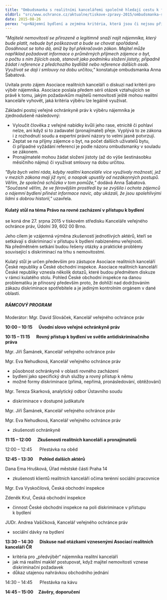 ```yaml
---
title: "Ombudsmanka s realitními kancelářemi společně hledají cestu k férovému nájemnímu trhu"
oldUrl: "src/www.ochrance.cz/aktualne/tiskove-zpravy-2015/ombudsmanka-s-realitnimi-kancelaremi-spolecne-hledaji-cestu-k-ferovemu-najemnimu-trhu"
date: 2015-08-26
perex: "<p>Nájemní bydlení a zejména kritéria, která jsou či nejsou přípustná pro zjišťování spolehlivosti nájemníků a pro rozlišování mezi nimi, budou ve čtvrtek 27. srpna tématem kulatého stolu ombudsmanky Anny Šabatové a Asociace realitních kanceláří.</p>"
---
```


<!-- imported from the old website -->

<p><em>&quot;Majitelé nemovitostí se přirozeně a legitimně snaží najít nájemníka, který bude platit, nebude byt poškozovat a bude se chovat spořádaně. Dosáhnout se toho dá, aniž by byl překračován zákon. Majitel může například požadovat informace o průměrných příjmech zájemce o byt, o počtu s ním žijících osob, stanovit jako podmínku složení jistoty, případně žádat i reference z předchozího bydliště nebo reference dalších osob. Využívat se dají i smlouvy na dobu určitou,&quot;</em> konstatuje ombudsmanka Anna Šabatová. </p><p>Uvítala proto zájem Asociace realitních kanceláří o diskuzi nad kritérii pro výběr nájemníka. Asociace poslala předem sérii otázek vztahujících se právě k tomu, jakým požadavkům majitelů nemovitostí ještě mohou realitní kanceláře vyhovět, jaká kritéria výběru lze legálně využívat. </p><p>Základní postoj veřejné ochránkyně práv k výběru nájemníka je zjednodušeně následovný:</p><ul><li>Vyloučit člověka z veřejné nabídky kvůli jeho rase, etnicitě či pohlaví nelze, ani když si to zadavatel (pronajímatel) přeje. Vyplývá to ze zákona i z rozhodnutí soudu a expertní právní názory to velmi jasně potvrzují. </li><li>Zeptat se na příjmy zájemce o byt, na počet dalších uživatelů bytu, či případné vyžádání referencí je podle názoru ombudsmanky v souladu se zákonem.</li><li>Pronajímatelé mohou žádat složení jistoty (až do výše šestinásobku měsíčního nájmu) či využívat smlouvy na dobu určitou.</li></ul><p><em>&quot;Byla bych velmi ráda, kdyby realitní kanceláře více využívaly možností, jež v mezích zákona mají již nyní, a naopak upustily od nezákonných postupů. Věřím, že společná schůzka v tom pomůže,&quot;</em> dodává Anna Šabatová. <em>&quot;Současně věřím, že ve férovějším prostředí by se zvýšila i ochota zájemců o nájemní bydlení přinést informace navíc, aby ukázali, že jsou spolehlivými lidmi s dobrou historií,&quot;</em> uzavřela.</p><p></p><h4>Kulatý stůl na téma Právo na rovné zacházení v přístupu k bydlení </h4><p>se koná dne 27. srpna 2015 v tiskovém středisku Kanceláře veřejného ochránce práv, Údolní 39, 602 00 Brno.</p><p>Jeho cílem je vzájemná výměna zkušeností jednotlivých aktérů, kteří se setkávají s diskriminací v přístupu k bydlení nabízenému veřejnosti. Na předmětném setkání budou řešeny otázky a praktické problémy související s diskriminací na trhu s nemovitostmi. </p><p>Kulatý stůl je určen především pro zástupce Asociace realitních kanceláří České republiky a České obchodní inspekce. Asociace realitních kanceláří České republiky vznesla několik dotazů, které budou předmětem diskuze v rámci kulatého stolu. Pohled České obchodní inspekce na danou problematiku je přínosný především proto, že dohlíží nad dodržováním zákazu diskriminace spotřebitele a je jediným kontrolním orgánem v dané oblasti. </p><h5>RÁMCOVÝ PROGRAM  </h5><p>Moderátor: Mgr. David Slováček, Kancelář veřejného ochránce práv</p><p><strong>10:00 – 10:15      Úvodní slovo veřejné ochránkyně práv</strong></p><p><strong>10:15 – 11:15      Rovný přístup k bydlení ve světle antidiskriminačního práva</strong></p><p>Mgr. Jiří Šamánek, Kancelář veřejného ochránce práv</p><p>Mgr. Eva Nehudková, Kancelář veřejného ochránce práv</p><ul><li>působnost ochránkyně v oblasti rovného zacházení</li><li>bydlení jako specifický druh služby a rovný přístup k němu</li><li>možné formy diskriminace (přímá, nepřímá, pronásledování, obtěžování)</li></ul><p>Mgr. Tereza Skarková, analytický odbor Ústavního soudu</p><ul><li>diskriminace v dostupné judikatuře</li></ul><p>Mgr. Jiří Šamánek, Kancelář veřejného ochránce práv</p><p>Mgr. Eva Nehudková, Kancelář veřejného ochránce práv</p><ul><li>zkušenosti ochránkyně</li></ul><p><strong>11:15 – 12:00      Zkušenosti realitních kanceláří a pronajímatelů</strong></p><p>12:00 – 12:45      Přestávka na oběd</p><p><strong>12:45 – 13:30      Pohled dalších aktérů</strong></p><p>Dana Ema Hrušková, Úřad městské části Praha 14</p><ul><li>zkušenosti klientů realitních kanceláří očima terénní sociální pracovnice</li></ul><p>Mgr. Eva Vyskočilová, Česká obchodní inspekce</p><p>Zdeněk Krul, Česká obchodní inspekce</p><ul><li>činnost České obchodní inspekce na poli diskriminace v přístupu k bydlení</li></ul><p>JUDr. Andrea Vašíčková, Kancelář veřejného ochránce práv</p><ul><li>sociální dávky na bydlení</li></ul><p><strong>13:30 – 14:30      Diskuse nad otázkami vznesenými Asociací realitních kanceláří ČR</strong></p><ul><li>kritéria pro „předvýběr“ nájemníka realitní kanceláří </li><li>jak má realitní makléř postupovat, když majitel nemovitosti vznese diskriminační požadavek </li><li>důkaz utajenou nahrávkou obchodního jednání</li></ul><p>14:30 – 14:45      Přestávka na kávu</p><p><strong>14:45 – 15:00     Závěry, doporučení</strong> </p>
